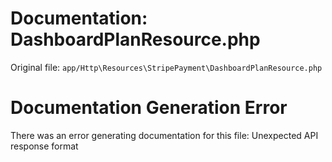 # Documentation: DashboardPlanResource.php

Original file: `app/Http\Resources\StripePayment\DashboardPlanResource.php`

# Documentation Generation Error

There was an error generating documentation for this file: Unexpected API response format